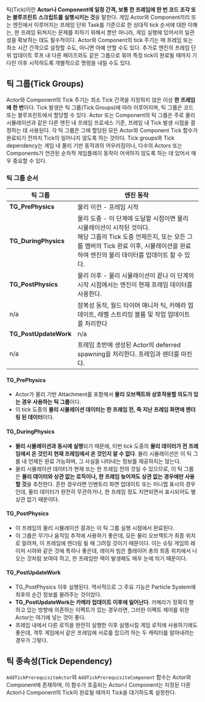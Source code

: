 틱(Tick)이란 **Actor나 Component에 일정 간격, 보통 한 프레임에 한 번 코드 조각 또는 블루프린트 스크립트를 실행시키는 것**을 말한다.
게임 Actor와 Component끼리 또는 엔진에서 이루어지는 프레임 단위 Task를 기준으로 한 상대적 tick 순서에 대한 이해는, 한 프레임 뒤쳐지는 문제를 피하기 위해서 뿐만 아니라, 게임 실행에 있어서의 일관성을 확보하는 데도 필수적이다.
Actor와 Component의 tick 주기는 매 프레임 또는 최소 시간 간격으로 설정할 수도, 아니면 아예 안할 수도 있다. 추가로 엔진의 프레임 단위 업데이트 루프 내 다른 페이즈와도 같은 그룹으로 묶어 특정 tick이 완료될 때까지 기다린 이후 시작하도록 개별적으로 명령을 내릴 수도 있다.

## 틱 그룹(Tick Groups)

Actor와 Component의 Tick 주기는 최소 Tick 간격을 지정하지 않은 이상 **한 프레임에 한 번**이다. Tick 발생은 틱 그룹(Tick Groups)에 따라 이루어지며, 틱 그룹은 코드 또는 블루프린트에서 할당할 수 있다.
Actor 또는 Component의 틱 그룹은 주로 물리 시뮬레이션과 같은 다른 엔진 내 프레임 프로세스 기준, 프레임 내 Tick 발생 시점을 결정하는 데 사용된다.
각 틱 그룹은 그에 할당된 모든 Actor와 Component Tick 함수가 완료되기 전까지 Tick이 일어나지 않도록 하는 것이다. Tick groups와 Tick dependency는 게임 내 물리 기반 동작과의 어우러짐이나, 다수의 Actors 또는 Components가 연관된 순차적 게임플레이 동작이 어색하지 않도록 하는 데 있어서 매우 중요할 수 있다.

### 틱 그룹 순서
| 틱 그룹                  | 엔진 동작                                                                                                                           |
| --------------------- | ------------------------------------------------------------------------------------------------------------------------------- |
| **TG_PrePhysics**     | 물리 이전 - 프레임 시작                                                                                                                  |
| **TG_DuringPhysics**  | 물리 도중 - 이 단계에 도달할 시점이면 물리 시뮬레이션이 시작된 것이다.<br>해당 그룹의 Tick 도중 언제든지, 또는 모든 그룹 멤버의 Tick 완료 이후, 시뮬레이션을 완료하여 엔진의 물리 데이터를 업데이트 할 수 있다. |
| **TG_PostPhysics**    | 물리 이후 - 물리 시뮬레이션이 끝나 이 단계의 시작 시점에서는 엔진이 현재 프레임 데이터를 사용한다.                                                                       |
| n/a                   | 잠복성 동작, 월드 타이머 매니저 틱, 카메라 업데이트, 레벨 스트리밍 볼륨 및 작업 업데이트를 처리한다                                                                      |
| **TG_PostUpdateWork** | n/a                                                                                                                             |
| n/a                   | 프레임 초반에 생성된 Actor의 deferred spawning을 처리한다. 프레임과 렌더를 마친다.                                                                       |
#### TG_PrePhysics
- Actor가 물리 기반 Attachment를 포함해서 **물리 오브젝트와 상호작용할 의도가 있는 경우 사용하는 틱 그룹**이다.
- 이 tick 도중의 **물리 시뮬레이션 데이터는 한 프레임 전, 즉 지난 프레임 화면에 렌더링 된 데이터**이다.
#### TG_DuringPhysics
- **물리 시뮬레이션과 동시에 실행**되기 때문에, 이번 tick 도중의 **물리 데이터가 전 프레임에서 온 것인지 현재 프레임에서 온 것인지 알 수 없다**. 물리 시뮬레이션은 이 틱 그룹 내 언제든 완료 가능하며, 그 사실을 나타내는 정보를 제공하지는 않는다.
- 물리 시뮬레이션 데이터가 현재 또는 한 프레임 전의 것일 수 있으므로, 이 틱 그룹은 **물리 데이터와 상관 없는 로직이나, 한 프레임 늦어져도 상관 없는 경우에만 사용할 것**을 추천한다. 흔한 경우라면 인벤토리 화면 업데이트 또는 미니맵 표시의 경우인데, 물리 데이터가 완전히 무관하거나, 한 프레임 정도 지연되면서 표시되어도 별 상관 없기 때문이다.
#### TG_PostPhysics
- 이 프레임의 물리 시뮬레이션 결과는 이 틱 그룹 실행 시점에서 완료된다.
- 이 그룹은 무기나 움직임 추적에 사용하기 좋은데, 모든 물리 오브젝트가 최종 위치로 알려져, 이 프레임에 렌더링 될 때 그려질 것이기 때문이다. 이는 슈팅 게임의 레이저 시야와 같은 것에 특히나 좋은데, 레이저 빔은 플레이어 총의 최종 위치에서 나오는 것처럼 보여야 하고, 한 프레임만 렉이 발생해도 매우 눈에 띄기 때문이다.
#### TG_PostUpdateWork
- TG_PostPhysics 이후 실행된다. 역사적으로 그 주요 기능은 Particle System에 최후의 순간 정보를 물려주는 것이었다.
- **TG_PostUpdateWork는 카메라 업데이트 이후에 일어난다**. 카메라가 정확히 향하고 있는 방향에 의존하는 이펙트가 있는 경우라면, 그러한 이펙트 제어를 위한 Actor는 여기에 넣는 것이 좋다.
- 프레임 내에서 다른 로직을 완전히 실행한 이후 실행시킬 게임 로직에 사용하기에도 좋은데, 격투 게임에서 같은 프레임에 서로를 잡으려 하는 두 캐릭터를 알아내려는 경우가 그렇다.

## 틱 종속성(Tick Dependency)

`AddTickPrerequisiteActor`와 `AddTickPrerequisiteComponent` 함수는 Actor와 Component에 존재하며, 이 함수가 호출되는 Actor나 Component는 지정된 다른 Actor나 Component의 Tick이 완료될 때까지 Tick을 대기하도록 설정한다.